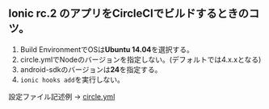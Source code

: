 ## Ionic rc.2 のアプリをCircleCIでビルドするときのコツ。

1. Build EnvironmentでOSは**Ubuntu 14.04**を選択する。
1. circle.ymlでNodeのバージョンを指定しない。(デフォルトでは4.x.xとなる)
1. android-sdkのバージョンは**24**を指定する。
1. `ionic hooks add`を実行しない。

設定ファイル記述例 → [circle.yml](https://github.com/ovrmrw/dreamhouse-ionic/blob/master/circle.yml)